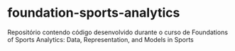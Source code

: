 # foundation-sports-analytics
Repositório contendo código desenvolvido durante o curso de Foundations of Sports Analytics: Data, Representation, and Models in Sports
